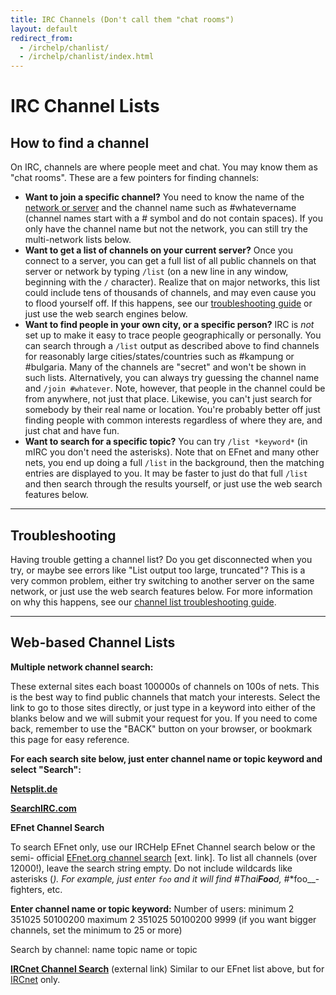 ```yaml
---
title: IRC Channels (Don't call them "chat rooms")
layout: default
redirect_from:
  - /irchelp/chanlist/
  - /irchelp/chanlist/index.html
---
```


<!-- Raccoon is renaming and reauthoring this page.  22 Aug 2016 -->

# IRC Channel Lists

## How to find a channel

On IRC, channels are where people meet and chat. You may know them as "chat rooms". These are a few pointers for finding channels:

- **Want to join a specific channel?** You need to know the name of the [network or server](../networks/) and the channel name such as #whatevername (channel names start with a # symbol and do not contain spaces). If you only have the channel name but not the network, you can still try the multi-network lists below.
- **Want to get a list of channels on your current server?** Once you connect to a server, you can get a full list of all public channels on that server or network by typing `/list` (on a new line in any window, beginning with the `/` character). Realize that on major networks, this list could include tens of thousands of channels, and may even cause you to flood yourself off. If this happens, see our [troubleshooting guide](trouble.html) or just use the web search engines below.
- **Want to find people in your own city, or a specific person?** IRC is _not_ set up to make it easy to trace people geographically or personally. You can search through a `/list` output as described above to find channels for reasonably large cities/states/countries such as #kampung or #bulgaria. Many of the channels are "secret" and won't be shown in such lists. Alternatively, you can always try guessing the channel name and `/join #whatever`. Note, however, that people in the channel could be from anywhere, not just that place. Likewise, you can't just search for somebody by their real name or location. You're probably better off just finding people with common interests regardless of where they are, and just chat and have fun.
- **Want to search for a specific topic?** You can try `/list *keyword*` (in mIRC you don't need the asterisks). Note that on EFnet and many other nets, you end up doing a full `/list` in the background, then the matching entries are displayed to you. It may be faster to just do that full `/list` and then search through the results yourself, or just use the web search features below.

--------------------------------------------------------------------------------

## Troubleshooting

Having trouble getting a channel list? Do you get disconnected when you try, or maybe see errors like "List output too large, truncated"? This is a very common problem, either try switching to another server on the same network, or just use the web search features below. For more information on why this happens, see our [channel list troubleshooting guide](trouble.html).

--------------------------------------------------------------------------------

## Web-based Channel Lists

**Multiple network channel search:**

These external sites each boast 100000s of channels on 100s of nets. This is the best way to find public channels that match your interests. Select the link to go to those sites directly, or just type in a keyword into either of the blanks below and we will submit your request for you. If you need to come back, remember to use the "BACK" button on your browser, or bookmark this page for easy reference.

**For each search site below, just enter channel name or topic keyword and select "Search":**

**[Netsplit.de](http://irc.netsplit.de/channels/)**

**[SearchIRC.com](http://www.searchirc.com/)**

**EFnet Channel Search**

To search EFnet only, use our IRCHelp EFnet Channel search below or the semi- official [EFnet.org channel search](http://www.efnet.org/?module=channels) [ext. link]. To list all channels (over 12000!), leave the search string empty. Do not include wildcards like asterisks (_). For example, just enter `foo` and it will find #Thai**Foo**d, #_*foo__-fighters, etc.

**Enter channel name or topic keyword:** Number of users: minimum 2 351025 50100200 maximum 2 351025 50100200 9999 (if you want bigger channels, set the minimum to 25 or more)

Search by channel: name topic name or topic

**[IRCnet Channel Search](http://www.ludd.luth.se/irc/list.html)** (external link) Similar to our EFnet list above, but for [IRCnet](http://www.ircnet.com/) only.
